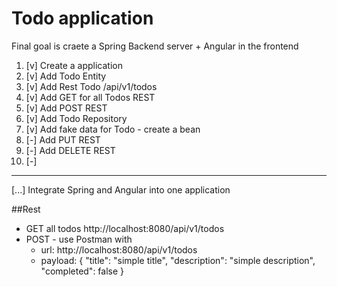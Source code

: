 # Todo application
 Final goal is craete a Spring Backend server + Angular in the frontend
 
 
1. [v] Create a application
2. [v] Add Todo Entity
3. [v] Add Rest Todo /api/v1/todos
4. [v] Add GET for all Todos REST
5. [v] Add POST REST
5. [v] Add Todo Repository
6. [v] Add fake data for Todo - create a bean
6. [-] Add PUT REST
7. [-] Add DELETE REST
8. [-]  
---
[...] Integrate Spring and Angular into one application



##Rest
- GET all todos http://localhost:8080/api/v1/todos
- POST - use Postman with
  - url: http://localhost:8080/api/v1/todos
  - payload:
    {
    	"title": "simple title",
    	"description": "simple description",
    	"completed": false
    }
    

